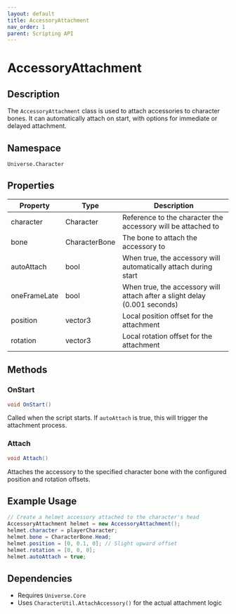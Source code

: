 ```yaml
---
layout: default
title: AccessoryAttachment
nav_order: 1
parent: Scripting API
---
```

# AccessoryAttachment

## Description
The `AccessoryAttachment` class is used to attach accessories to character bones. It can automatically attach on start, with options for immediate or delayed attachment.

## Namespace
`Universe.Character`

## Properties
| Property | Type | Description |
| -------- | ---- | ----------- |
| character | Character | Reference to the character the accessory will be attached to |
| bone | CharacterBone | The bone to attach the accessory to |
| autoAttach | bool | When true, the accessory will automatically attach during start |
| oneFrameLate | bool | When true, the accessory will attach after a slight delay (0.001 seconds) |
| position | vector3 | Local position offset for the attachment |
| rotation | vector3 | Local rotation offset for the attachment |

## Methods

### OnStart
```csharp
void OnStart()
```
Called when the script starts. If `autoAttach` is true, this will trigger the attachment process.

### Attach
```csharp
void Attach()
```
Attaches the accessory to the specified character bone with the configured position and rotation offsets.

## Example Usage
```csharp
// Create a helmet accessory attached to the character's head
AccessoryAttachment helmet = new AccessoryAttachment();
helmet.character = playerCharacter;
helmet.bone = CharacterBone.Head;
helmet.position = [0, 0.1, 0]; // Slight upward offset
helmet.rotation = [0, 0, 0];
helmet.autoAttach = true;
```

## Dependencies
- Requires `Universe.Core`
- Uses `CharacterUtil.AttachAccessory()` for the actual attachment logic
